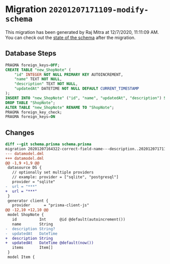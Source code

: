 # Migration `20201207171109-modify-schema`

This migration has been generated by Raj Mitra at 12/7/2020, 11:11:09 AM.
You can check out the [state of the schema](./schema.prisma) after the migration.

## Database Steps

```sql
PRAGMA foreign_keys=OFF;
CREATE TABLE "new_ShopNote" (
    "id" INTEGER NOT NULL PRIMARY KEY AUTOINCREMENT,
    "name" TEXT NOT NULL,
    "description" TEXT NOT NULL,
    "updatedAt" DATETIME NOT NULL DEFAULT CURRENT_TIMESTAMP
);
INSERT INTO "new_ShopNote" ("id", "name", "updatedAt", "description") SELECT "id", "name", "updatedAt", "description" FROM "ShopNote";
DROP TABLE "ShopNote";
ALTER TABLE "new_ShopNote" RENAME TO "ShopNote";
PRAGMA foreign_key_check;
PRAGMA foreign_keys=ON
```

## Changes

```diff
diff --git schema.prisma schema.prisma
migration 20201207164322-correct-field-name---description..20201207171109-modify-schema
--- datamodel.dml
+++ datamodel.dml
@@ -1,9 +1,9 @@
 datasource DS {
   // optionally set multiple providers
   // example: provider = ["sqlite", "postgresql"]
   provider = "sqlite"
-  url = "***"
+  url = "***"
 }
 generator client {
   provider      = "prisma-client-js"
@@ -12,10 +12,10 @@
 model ShopNote {
   id          Int      @id @default(autoincrement())
   name        String
-  description String?
-  updatedAt   DateTime
+  description String
+  updatedAt   DateTime @default(now())
   items       Item[]
 }
 model Item {
```


